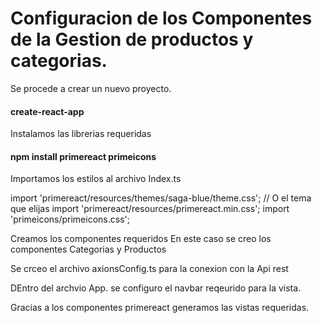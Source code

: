 # Configuracion de los Componentes de la Gestion de productos y categorias.

Se procede a crear un nuevo proyecto.

#### create-react-app

Instalamos las librerias requeridas

#### npm install primereact primeicons

Importamos los estilos al archivo Index.ts

import 'primereact/resources/themes/saga-blue/theme.css';  // O el tema que elijas
import 'primereact/resources/primereact.min.css';
import 'primeicons/primeicons.css';

Creamos los componentes requeridos 
En este caso se creo los componentes 
Categorias y Productos

Se crceo el archivo axionsConfig.ts para la conexion con la Api rest

DEntro del archvio App. se configuro el navbar reqeurido para la vista.

Gracias a los componentes primereact generamos las vistas requeridas.

